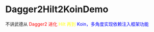 # Dagger2Hilt2KoinDemo
不讲武德从 <font color=red>Dagger2<font> 进化 <font color=yellow>Hilt<font> 再到 <font color=blue>Koin<font>，多角度实现依赖注入框架功能
